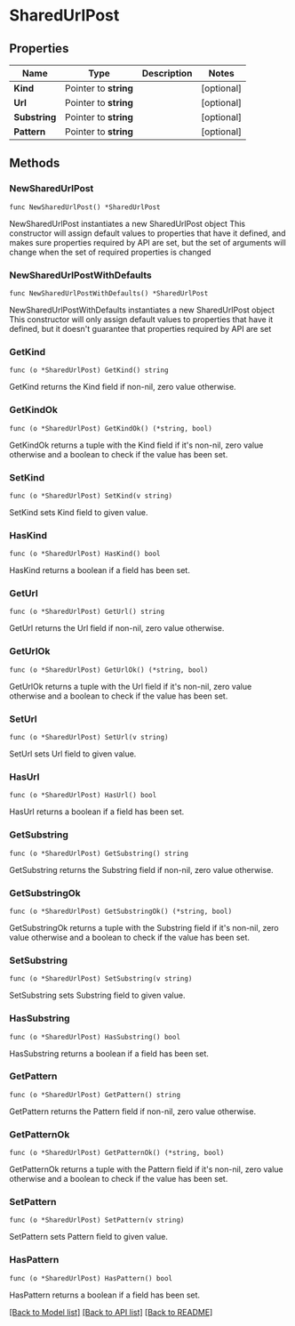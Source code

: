 # SharedUrlPost

## Properties

Name | Type | Description | Notes
------------ | ------------- | ------------- | -------------
**Kind** | Pointer to **string** |  | [optional] 
**Url** | Pointer to **string** |  | [optional] 
**Substring** | Pointer to **string** |  | [optional] 
**Pattern** | Pointer to **string** |  | [optional] 

## Methods

### NewSharedUrlPost

`func NewSharedUrlPost() *SharedUrlPost`

NewSharedUrlPost instantiates a new SharedUrlPost object
This constructor will assign default values to properties that have it defined,
and makes sure properties required by API are set, but the set of arguments
will change when the set of required properties is changed

### NewSharedUrlPostWithDefaults

`func NewSharedUrlPostWithDefaults() *SharedUrlPost`

NewSharedUrlPostWithDefaults instantiates a new SharedUrlPost object
This constructor will only assign default values to properties that have it defined,
but it doesn't guarantee that properties required by API are set

### GetKind

`func (o *SharedUrlPost) GetKind() string`

GetKind returns the Kind field if non-nil, zero value otherwise.

### GetKindOk

`func (o *SharedUrlPost) GetKindOk() (*string, bool)`

GetKindOk returns a tuple with the Kind field if it's non-nil, zero value otherwise
and a boolean to check if the value has been set.

### SetKind

`func (o *SharedUrlPost) SetKind(v string)`

SetKind sets Kind field to given value.

### HasKind

`func (o *SharedUrlPost) HasKind() bool`

HasKind returns a boolean if a field has been set.

### GetUrl

`func (o *SharedUrlPost) GetUrl() string`

GetUrl returns the Url field if non-nil, zero value otherwise.

### GetUrlOk

`func (o *SharedUrlPost) GetUrlOk() (*string, bool)`

GetUrlOk returns a tuple with the Url field if it's non-nil, zero value otherwise
and a boolean to check if the value has been set.

### SetUrl

`func (o *SharedUrlPost) SetUrl(v string)`

SetUrl sets Url field to given value.

### HasUrl

`func (o *SharedUrlPost) HasUrl() bool`

HasUrl returns a boolean if a field has been set.

### GetSubstring

`func (o *SharedUrlPost) GetSubstring() string`

GetSubstring returns the Substring field if non-nil, zero value otherwise.

### GetSubstringOk

`func (o *SharedUrlPost) GetSubstringOk() (*string, bool)`

GetSubstringOk returns a tuple with the Substring field if it's non-nil, zero value otherwise
and a boolean to check if the value has been set.

### SetSubstring

`func (o *SharedUrlPost) SetSubstring(v string)`

SetSubstring sets Substring field to given value.

### HasSubstring

`func (o *SharedUrlPost) HasSubstring() bool`

HasSubstring returns a boolean if a field has been set.

### GetPattern

`func (o *SharedUrlPost) GetPattern() string`

GetPattern returns the Pattern field if non-nil, zero value otherwise.

### GetPatternOk

`func (o *SharedUrlPost) GetPatternOk() (*string, bool)`

GetPatternOk returns a tuple with the Pattern field if it's non-nil, zero value otherwise
and a boolean to check if the value has been set.

### SetPattern

`func (o *SharedUrlPost) SetPattern(v string)`

SetPattern sets Pattern field to given value.

### HasPattern

`func (o *SharedUrlPost) HasPattern() bool`

HasPattern returns a boolean if a field has been set.


[[Back to Model list]](../README.md#documentation-for-models) [[Back to API list]](../README.md#documentation-for-api-endpoints) [[Back to README]](../README.md)


